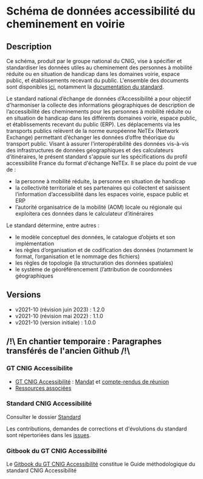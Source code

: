 # Schéma de données accessibilité du cheminement en voirie

## Description
Ce schéma, produit par le groupe national du CNIG, vise à spécifier et standardiser les données utiles au cheminement des personnes à mobilité réduite ou en situation de handicap dans les domaines voirie, espace public, et établissements recevant du public. L'ensemble des documents sont disponibles [ici](https://cnig.gouv.fr/ressources-accessibilite-a25335.html), notamment la [documentation du standard](https://cnig.gouv.fr/IMG/pdf/230626_standard_cnig_accessibilite_v2021-10_rev2023-06.pdf).

Le standard national d’échange de données d’Accessibilité a pour objectif d'harmoniser la collecte des informations géographiques de description de l’accessibilité des cheminements pour les personnes à mobilité réduite ou en situation de handicap dans les différents domaines voirie, espace public, et établissements recevant du public (ERP).
Les déplacements via les transports publics relèvent de la norme européenne NeTEx (Network Exchange) permettant d’échanger les données d’offre théorique du transport public. Visant à assurer l'interopérabilité des données vis-à-vis des infrastructures de données géographiques et des calculateurs d’itinéraires, le présent standard s'appuie sur les spécifications du profil accessibilité France du format d'échange NeTEx.
Il se place du point de vue de :
- la personne à mobilité réduite, la personne en situation de handicap
- la collectivité territoriale et ses partenaires qui collectent et saisissent l’information d’accessibilité dans les espaces voirie, espace public et ERP
- l’autorité organisatrice de la mobilité (AOM) locale ou régionale qui exploitera ces données dans le calculateur d’itinéraires

Le standard détermine, entre autres :
- le modèle conceptuel des données, le catalogue d’objets et son implémentation
- les règles d’organisation et de codification des données (notamment le format, l’organisation et le nommage des fichiers)
- les règles de topologie (la structuration des données spatiales)
- le système de géoréférencement (l’attribution de coordonnées géographiques

## Versions
- v2021-10 (révision juin 2023) : 1.2.0
- v2021-10 (révision mai 2022) : 1.1.0
- v2021-10 (version initiale) : 1.0.0


## /!\ En chantier temporaire : Paragraphes transférés de l'ancien Github /!\ 

### GT CNIG Accessibilite

- [GT CNIG Accessibilité](http://cnig.gouv.fr/gt-accessibilite-a18058.html) : [Mandat](http://cnig.gouv.fr/IMG/pdf/2018-09-mandat-netex-inspire-v5.pdf) et [compte-rendus de réunion](http://cnig.gouv.fr/gt-accessibilite-a18058.html)
- [Ressources associées](http://cnig.gouv.fr/ressources-accessibilite-a25335.html)

### Standard CNIG Accessibilité

Consulter le dossier [Standard](https://github.com/GT-CNIG-Accessibilite-TEAM/GT-CNIG-Accessibilite/tree/main/Standard)

Les contributions, demandes de corrections et d'évolutions du standard sont répertoriées dans les [issues](https://github.com/cnigfr/schema-accessibilite-voirie/issues).

### Gitbook du GT CNIG Accessibilité

Le [Gitbook du GT CNIG Accessibilité](https://app.gitbook.com/@cnig/s/guide-methodo-cnig-accessibilite/) constitue le Guide méthodologique du standard CNIG Accessibilité


